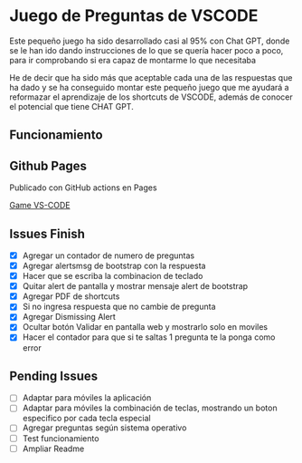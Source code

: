 # Juego de Preguntas de VSCODE

Este pequeño juego ha sido desarrollado casi al 95% con Chat GPT, donde se le han ido dando instrucciones de lo que se quería hacer poco a poco, para ir comprobando si era capaz de montarme lo que necesitaba

He de decir que ha sido más que aceptable cada una de las respuestas que ha dado y se ha conseguido montar este pequeño juego que me ayudará a reformazar el aprendizaje de los shortcuts de VSCODE, además de conocer el potencial que tiene CHAT GPT.

## Funcionamiento

## Github Pages

Publicado con GitHub actions en Pages

[Game VS-CODE](https://yanker.github.io/game-vscode/)

## Issues Finish

- [x] Agregar un contador de numero de preguntas
- [x] Agregar alertsmsg de bootstrap con la respuesta
- [x] Hacer que se escriba la combinacion de teclado
- [x] Quitar alert de pantalla y mostrar mensaje alert de bootstrap
- [x] Agregar PDF de shortcuts
- [x] Si no ingresa respuesta que no cambie de pregunta
- [x] Agregar Dismissing Alert
- [x] Ocultar botón Validar en pantalla web y mostrarlo solo en moviles
- [x] Hacer el contador para que si te saltas 1 pregunta te la ponga como error

## Pending Issues

- [ ] Adaptar para móviles la aplicación
- [ ] Adaptar para móviles la combinación de teclas, mostrando un boton especifico por cada tecla especial
- [ ] Agregar preguntas según sistema operativo
- [ ] Test funcionamiento
- [ ] Ampliar Readme
